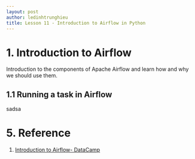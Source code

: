 ```yaml
---
layout: post
author: ledinhtrunghieu
title: Lesson 11 - Introduction to Airflow in Python
---
```


# 1. Introduction to Airflow

Introduction to the components of Apache Airflow and learn how and why we should use them.

## 1.1 Running a task in Airflow

sadsa

# 5. Reference

1. [Introduction to Airflow- DataCamp](https://learn.datacamp.com/courses/introduction-to-airflow-in-python)

